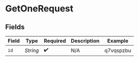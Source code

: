 # GetOneRequest


## Fields

| Field              | Type               | Required           | Description        | Example            |
| ------------------ | ------------------ | ------------------ | ------------------ | ------------------ |
| `id`               | *String*           | :heavy_check_mark: | N/A                | q7vqspzbu          |